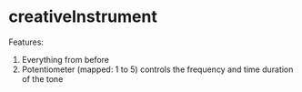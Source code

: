 # creativeInstrument


Features:
1. Everything from before
2. Potentiometer (mapped: 1 to 5) controls the frequency and time duration of the tone
